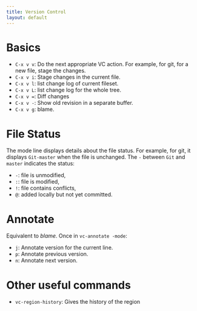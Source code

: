 ```yaml
---
title: Version Control
layout: default
---
```


# Basics

- `C-x v v`: Do the next appropriate VC action.  For example, for git, for a new file, stage the changes.
- `C-x v i`: Stage changes in the current file.
- `C-x v l`: list change log of current fileset.
- `C-x v L`: list change log for the whole tree.
- `C-x v =`: Diff changes
- `C-x v -`: Show old revision in a separate buffer.
- `C-x v g`: blame.


# File Status

The mode line displays details about the file status. For example, for git, it displays `Git-master` when the file is unchanged.  The `-` between `Git` and `master` indicates the status:

- `-`: file is unmodified,
- `:`: file is modified,
- `!`: file contains conflicts,
- `@`: added locally but not yet committed.

# Annotate

Equivalent to _blame_.  Once in `vc-annotate -mode`:

- `j`: Annotate version for the current line.
- `p`: Annotate previous version.
- `n`: Annotate next version.

# Other useful commands

- `vc-region-history`: Gives the history of the region
